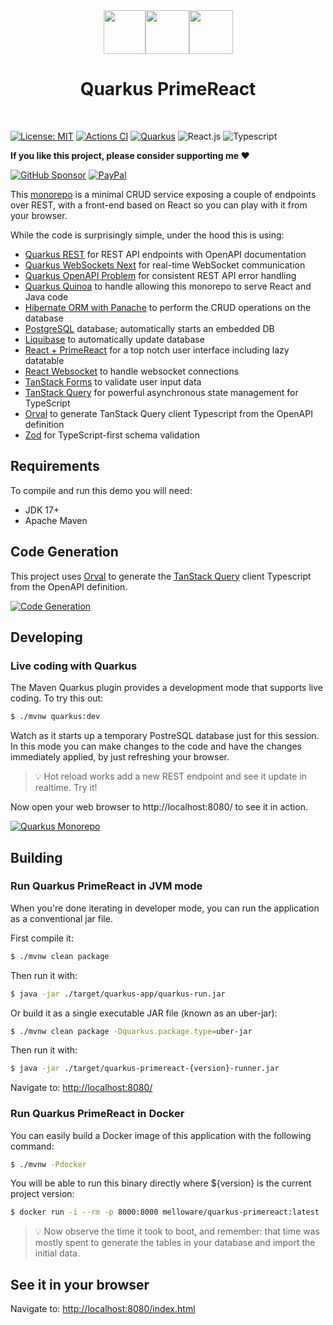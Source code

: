 <div align="center">
<img src="https://github.com/melloware/quarkus-primereact/blob/main/src/main/webui/public/static/images/quarkus.svg" width="67" height="70" ><img src="https://github.com/melloware/quarkus-primereact/blob/main/src/main/webui/public/static/images/plus-sign.svg" height="70" ><img src="https://github.com/melloware/quarkus-primereact/blob/main/src/main/webui/public/static/images/primereact-dark.svg" height="70" >

# Quarkus PrimeReact
</div>
<br>

[![License: MIT](https://img.shields.io/badge/License-MIT-yellow.svg?style=for-the-badge)](https://opensource.org/licenses/MIT)
[![Actions CI](https://img.shields.io/github/actions/workflow/status/melloware/quarkus-primereact/build.yml?branch=main&logo=GitHub&style=for-the-badge)](https://github.com/melloware/quarkus-primereact/actions/workflows/build.yml)
[![Quarkus](https://img.shields.io/badge/quarkus-power-blue?logo=quarkus&style=for-the-badge)](https://github.com/quarkusio/quarkus)
![React.js](https://img.shields.io/badge/react-%2320232a.svg?style=for-the-badge&logo=react&logoColor=%2361DAFB)
![Typescript](https://img.shields.io/badge/typescript-%23323330.svg?style=for-the-badge&logo=typescript&logoColor=%23F7DF1E) 

**If you like this project, please consider supporting me ❤️**

[![GitHub Sponsor](https://img.shields.io/badge/GitHub-FFDD00?style=for-the-badge&logo=github&logoColor=black)](https://github.com/sponsors/melloware)
[![PayPal](https://img.shields.io/badge/PayPal-00457C?style=for-the-badge&logo=paypal&logoColor=white)](https://www.paypal.me/mellowareinc)

This [monorepo](https://en.wikipedia.org/wiki/Monorepo) is a minimal CRUD service exposing a couple of endpoints over REST,
with a front-end based on React so you can play with it from your browser.

While the code is surprisingly simple, under the hood this is using:

- [Quarkus REST](https://quarkus.io/guides/rest) for REST API endpoints with OpenAPI documentation
- [Quarkus WebSockets Next](https://quarkus.io/guides/websockets-next-tutorial) for real-time WebSocket communication
- [Quarkus OpenAPI Problem](https://github.com/melloware/quarkus-openapi-problem) for consistent REST API error handling
- [Quarkus Quinoa](https://github.com/quarkiverse/quarkus-quinoa) to handle allowing this monorepo to serve React and Java code
- [Hibernate ORM with Panache](https://quarkus.io/guides/hibernate-orm-panache) to perform the CRUD operations on the database
- [PostgreSQL](https://www.postgresql.org/) database; automatically starts an embedded DB
- [Liquibase](https://www.liquibase.com/) to automatically update database
- [React + PrimeReact](https://primereact.org/) for a top notch user interface including lazy datatable
- [React Websocket](https://github.com/robtaussig/react-use-websocket) to handle websocket connections
- [TanStack Forms](https://tanstack.com/form/latest) to validate user input data
- [TanStack Query](https://tanstack.com/query/latest) for powerful asynchronous state management for TypeScript
- [Orval](https://orval.dev/) to generate TanStack Query client Typescript from the OpenAPI definition
- [Zod](https://zod.dev/) for TypeScript-first schema validation

## Requirements

To compile and run this demo you will need:

- JDK 17+
- Apache Maven

## Code Generation

This project uses [Orval](https://orval.dev/) to generate the [TanStack Query](https://tanstack.com/query/latest) client Typescript from the OpenAPI definition.

[![Code Generation](https://github.com/melloware/quarkus-primereact/blob/main/src/test/resources/dev-flow.png)](https://github.com/melloware/quarkus-primereact)


## Developing

### Live coding with Quarkus

The Maven Quarkus plugin provides a development mode that supports
live coding. To try this out:

```bash
$ ./mvnw quarkus:dev
```

Watch as it starts up a temporary PostreSQL database just for this session. In this mode you can make changes to the code and have the changes immediately applied, by just refreshing your browser.

> :bulb:
Hot reload works add a new REST endpoint and see it update in realtime. Try it!

Now open your web browser to http://localhost:8080/ to see it in action.

[![Quarkus Monorepo](https://github.com/melloware/quarkus-primereact/blob/main/src/test/resources/quarkus-primereact-screen.png)](https://github.com/melloware/quarkus-primereact)

## Building

### Run Quarkus PrimeReact in JVM mode

When you're done iterating in developer mode, you can run the application as a
conventional jar file.

First compile it:

```bash
$ ./mvnw clean package
```

Then run it with:

```bash
$ java -jar ./target/quarkus-app/quarkus-run.jar
```

Or build it as a single executable JAR file (known as an uber-jar):

```bash
$ ./mvnw clean package -Dquarkus.package.type=uber-jar
```

Then run it with:

```bash
$ java -jar ./target/quarkus-primereact-{version}-runner.jar
```

Navigate to:
<http://localhost:8080/>


### Run Quarkus PrimeReact in Docker

You can easily build a Docker image of this application with the following command:

```bash
$ ./mvnw -Pdocker
```

You will be able to run this binary directly where ${version} is the current project version:

```bash
$ docker run -i --rm -p 8000:8000 melloware/quarkus-primereact:latest
```

> :bulb:
Now observe the time it took to boot, and remember: that time was mostly spent to generate the tables in your database and import the initial data.

## See it in your browser

Navigate to: <http://localhost:8080/index.html>

